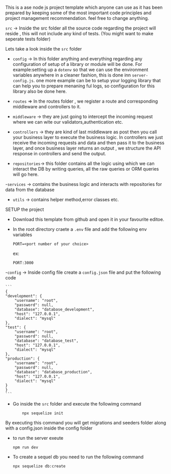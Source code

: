 This is a ase node js project template which anyone can use as it has been prepared by keeping some of the most important code principles and project management recommendation. feel free to change anything.

`src` -> Inside the src folder all the source code regarding the project will reside , this will not include any kind of tests. (You might want to make seperate tests folder)

Lets take a look inside the `src` folder

- `config` -> In this folder anything and everything regarding any configuration of setup of a library or module will be done. For example:setting up a `dotenv` so that we can use the environment variables anywhere in a cleaner fashion, this is done inn `server-config.js`. one more example can be to setup  your logging library that can help you to prepare menaning ful logs, so configuration for this library also be done here.

- `routes` => In the routes folder , we register a route and corresponding middleware and controllers to it.

- `middleware` -> they are just going to intercept the incoming request where we can wite our validators,authentication etc.

- `controllers` -> they are kind of last middleware as post then you call your business layer to execute the business logic. In controllers we just receive the incoming requests and data and then pass it to the business layer, and once business layer returns an output , we structure the API response in controllers and send the output.

- `repositories`-> this folder contains all the logic using which we can interact the DB by writing queries, all the raw queries or ORM queries will go here.

-`services` -> contains the business logic and interacts with repositories for data from the database

- `utils` -> contains helper method,error classes etc.

SETUP the project


- Download this template from github and open it in your favourite editoe.
- In the root directory craete a `.env` file and add the following env variables
    
    ```
    PORT=<port number of your choice>
    ```

    ex:
    ```
    PORT:3000

    ```

-`config` -> Inside config file create a `config.json` file and put the following code 

    ```
    {
    "development": {
        "username": "root",
        "password": null,
        "database": "database_development",
        "host": "127.0.0.1",
        "dialect": "mysql"
    },
    "test": {
        "username": "root",
        "password": null,
        "database": "database_test",
        "host": "127.0.0.1",
        "dialect": "mysql"
    },
    "production": {
        "username": "root",
        "password": null,
        "database": "database_production",
        "host": "127.0.0.1",
        "dialect": "mysql"
    }
    }
    ```

- Go inside the   `src` folder and execute the followimg command

    ```
        npx sequelize init
    ```
By executing this command you will get migrations and seeders folder along with a config.json inside the config folder

- to run the server exeute 
    ```
    npm run dev
    ```

- To create a sequel db you need to run the following command
    ```
    npx sequelize db:create
    ```